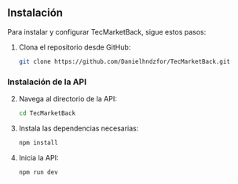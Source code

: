 ## Instalación

Para instalar y configurar TecMarketBack, sigue estos pasos:

1. Clona el repositorio desde GitHub:
    ```bash
    git clone https://github.com/Danielhndzfor/TecMarketBack.git
    ```

### Instalación de la API

2. Navega al directorio de la API:
    ```bash
    cd TecMarketBack
    ```

3. Instala las dependencias necesarias:
    ```bash
    npm install
    ```

4. Inicia la API:
    ```bash
    npm run dev
    ```